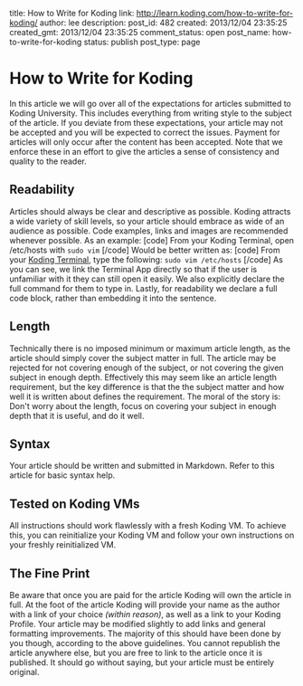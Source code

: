 title: How to Write for Koding
link: http://learn.koding.com/how-to-write-for-koding/
author: lee
description: 
post_id: 482
created: 2013/12/04 23:35:25
created_gmt: 2013/12/04 23:35:25
comment_status: open
post_name: how-to-write-for-koding
status: publish
post_type: page

# How to Write for Koding

In this article we will go over all of the expectations for articles submitted to Koding University. This includes everything from writing style to the subject of the article. If you deviate from these expectations, your article may not be accepted and you will be expected to correct the issues. Payment for articles will only occur after the content has been accepted. Note that we enforce these in an effort to give the articles a sense of consistency and quality to the reader. 

## Readability

Articles should always be clear and descriptive as possible. Koding attracts a wide variety of skill levels, so your article should embrace as wide of an audience as possible. Code examples, links and images are recommended whenever possible. As an example: [code] From your Koding Terminal, open /etc/hosts with `sudo vim` [/code] Would be better written as: [code] From your [Koding Terminal](https://koding.com/Develop/Terminal), type the following: ``` sudo vim /etc/hosts ``` [/code] As you can see, we link the Terminal App directly so that if the user is unfamiliar with it they can still open it easily. We also explicitly declare the full command for them to type in. Lastly, for readability we declare a full code block, rather than embedding it into the sentence.  

## Length

Technically there is no imposed minimum or maximum article length, as the article should simply cover the subject matter in full. The article may be rejected for not covering enough of the subject, or not covering the given subject in enough depth. Effectively this may seem like an article length requirement, but the key difference is that the the subject matter and how well it is written about defines the requirement. The moral of the story is: Don't worry about the length, focus on covering your subject in enough depth that it is useful, and do it well. 

## Syntax

Your article should be written and submitted in Markdown. Refer to this article for basic syntax help. 

## Tested on Koding VMs

All instructions should work flawlessly with a fresh Koding VM. To achieve this, you can reinitialize your Koding VM and follow your own instructions on your freshly reinitialized VM. 

## The Fine Print

Be aware that once you are paid for the article Koding will own the article in full. At the foot of the article Koding will provide your name as the author with a link of your choice _(within reason)_, as well as a link to your Koding Profile. Your article may be modified slightly to add links and general formatting improvements. The majority of this should have been done by you though, according to the above guidelines. You cannot republish the article anywhere else, but you are free to link to the article once it is published. It should go without saying, but your article must be entirely original.
